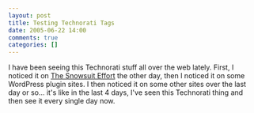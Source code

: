 ```yaml
---
layout: post
title: Testing Technorati Tags
date: 2005-06-22 14:00
comments: true
categories: []
---
```

I have been seeing this Technorati stuff all over the web lately. First, I noticed it on <a href="http://snowsuit.net">The Snowsuit Effort</a> the other day, then I noticed it on some WordPress plugin sites. I then noticed it on some other sites over the last day or so... it's like in the last 4 days, I've seen this Technorati thing and then see it every single day now.
